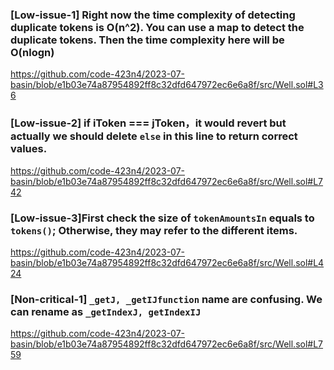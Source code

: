 ### [Low-issue-1] Right now the time complexity of detecting duplicate tokens is O(n^2). You can use a map to detect the duplicate tokens. Then the time complexity here will be O(nlogn)

https://github.com/code-423n4/2023-07-basin/blob/e1b03e74a87954892ff8c32dfd647972ec6e6a8f/src/Well.sol#L36

### [Low-issue-2] if iToken === jToken，it would revert but actually we should delete ```else``` in this line to return correct values.

https://github.com/code-423n4/2023-07-basin/blob/e1b03e74a87954892ff8c32dfd647972ec6e6a8f/src/Well.sol#L742

### [Low-issue-3]First check the size of ```tokenAmountsIn``` equals to ```tokens()```; Otherwise, they may refer to the different items.
https://github.com/code-423n4/2023-07-basin/blob/e1b03e74a87954892ff8c32dfd647972ec6e6a8f/src/Well.sol#L424


### [Non-critical-1] ```_getJ, _getIJfunction``` name are confusing. We can rename as ```_getIndexJ, getIndexIJ```
   https://github.com/code-423n4/2023-07-basin/blob/e1b03e74a87954892ff8c32dfd647972ec6e6a8f/src/Well.sol#L759


